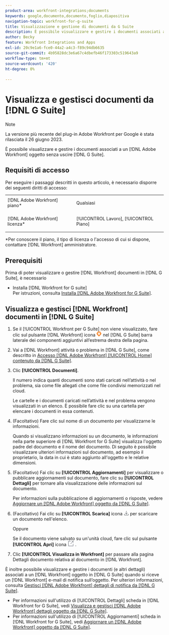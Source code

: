 ```yaml
---
product-area: workfront-integrations;documents
keywords: google,documento,documento,foglio,diapositiva
navigation-topic: workfront-for-g-suite
title: Visualizzazione e gestione di documenti da G Suite
description: È possibile visualizzare e gestire i documenti associati a un [!DNL Adobe Workfront] senza uscire da G Suite.
author: Becky
feature: Workfront Integrations and Apps
exl-id: 20c9e1a6-fce0-44a2-a4c3-f89c94db6635
source-git-commit: 4b95828dc3e6a67c4dbefb46f173303c519643a9
workflow-type: tm+mt
source-wordcount: '420'
ht-degree: 0%

---
```


# Visualizza e gestisci documenti da [!DNL G Suite]

>[!NOTE]
>
>La versione più recente del plug-in Adobe Workfront per Google è stata rilasciata il 26 giugno 2023.

È possibile visualizzare e gestire i documenti associati a un [!DNL Adobe Workfront] oggetto senza uscire [!DNL G Suite].

## Requisiti di accesso

Per eseguire i passaggi descritti in questo articolo, è necessario disporre dei seguenti diritti di accesso:

<table style="table-layout:auto"> 
 <col> 
 <col> 
 <tbody> 
  <tr> 
   <td role="rowheader">[!DNL Adobe Workfront] piano*</td> 
   <td> <p>Qualsiasi</p> </td> 
  </tr> 
  <tr> 
   <td role="rowheader">[!DNL Adobe Workfront] licenza*</td> 
   <td> <p>[!UICONTROL Lavoro], [!UICONTROL Piano]</p> </td> 
  </tr> 
 </tbody> 
</table>

&#42;Per conoscere il piano, il tipo di licenza o l&#39;accesso di cui si dispone, contattare [!DNL Workfront] amministratore.

## Prerequisiti

Prima di poter visualizzare o gestire [!DNL Workfront] documenti in [!DNL G Suite], è necessario

* Installa [!DNL Workfront for G suite]\
   Per istruzioni, consulta [Installa [!DNL Adobe Workfront for G Suite]](../../workfront-integrations-and-apps/workfront-for-g-suite/install-workfront-for-gsuite.md).

## Visualizza e gestisci [!DNL Workfront] documenti in [!DNL G Suite]

1. Se il [!UICONTROL Workfront per G Suite] non viene visualizzato, fare clic sul pulsante [!DNL Workfront] icona ![](assets/wf-lion-icon.png) nel [!DNL G Suite] barra laterale dei componenti aggiuntivi all’estrema destra della pagina.
1. Vai a [!DNL Workfront] attività o problema in [!DNL G Suite], come descritto in [Accesso [!DNL Adobe Workfront] [!UICONTROL Home] contenuto da [!DNL G Suite]](../../workfront-integrations-and-apps/workfront-for-g-suite/access-wf-home-content-from-g-suite.md).
1. Clic **[!UICONTROL Documenti]**.

   Il numero indica quanti documenti sono stati caricati nell’attività o nel problema, sia come file allegati che come file condivisi memorizzati nel cloud.

   Le cartelle e i documenti caricati nell’attività e nel problema vengono visualizzati in un elenco. È possibile fare clic su una cartella per elencare i documenti in essa contenuti.

1. (Facoltativo) Fare clic sul nome di un documento per visualizzarne le informazioni.

   Quando si visualizzano informazioni su un documento, le informazioni nella parte superiore di [!DNL Workfront for G Suite] visualizza l&#39;oggetto padre del documento e il nome del documento. Di seguito è possibile visualizzare ulteriori informazioni sul documento, ad esempio il proprietario, la data in cui è stato aggiunto all&#39;oggetto e le relative dimensioni.

1. (Facoltativo) Fai clic su **[!UICONTROL Aggiornamenti]** per visualizzare o pubblicare aggiornamenti sul documento, fare clic su **[!UICONTROL Dettagli]** per tornare alla visualizzazione delle informazioni sul documento.

   Per informazioni sulla pubblicazione di aggiornamenti o risposte, vedere [Aggiornare un [!DNL Adobe Workfront] oggetto da [!DNL G Suite]](../../workfront-integrations-and-apps/workfront-for-g-suite/update-a-workfront-object-in-gsuite.md).

1. (Facoltativo) Fai clic su **[!UICONTROL Scarica]** icona ![](assets/download-icon.png) per scaricare un documento nell&#39;elenco.

   Oppure

   Se il documento viene salvato su un&#39;unità cloud, fare clic sul pulsante **[!UICONTROL Apri]** icona ![](assets/open-icon.png) .

1. Clic **[!UICONTROL Visualizza in Workfront]** per passare alla pagina Dettagli documento relativa al documento in [!DNL Workfront].

È inoltre possibile visualizzare e gestire i documenti (e altri dettagli) associati a un [!DNL Workfront] oggetto in [!DNL G Suite] quando si riceve un [!DNL Workfront] e-mail di notifica sull’oggetto. Per ulteriori informazioni, consulta [Gestisci [!DNL Adobe Workfront] dettagli di notifica da [!DNL G Suite]](../../workfront-integrations-and-apps/workfront-for-g-suite/manage-wf-email-notification-details-in-gsuite.md).

* Per informazioni sull&#39;utilizzo di [!UICONTROL Dettagli] scheda in [!DNL Workfront for G Suite], vedi [Visualizza e gestisci [!DNL Adobe Workfront] dettagli oggetto da [!DNL G Suite]](../../workfront-integrations-and-apps/workfront-for-g-suite/view-manage-work-item-details-in-gsuite.md).
* Per informazioni sull&#39;utilizzo di [!UICONTROL Aggiornamenti] scheda in [!DNL Workfront for G Suite], vedi [Aggiornare un [!DNL Adobe Workfront] oggetto da [!DNL G Suite]](../../workfront-integrations-and-apps/workfront-for-g-suite/update-a-workfront-object-in-gsuite.md).
